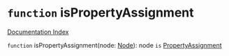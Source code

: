 # `function` isPropertyAssignment

[Documentation Index](../README.md)

`function` isPropertyAssignment(node: [Node](../interface.Node/README.md)): node `is` [PropertyAssignment](../interface.PropertyAssignment/README.md)